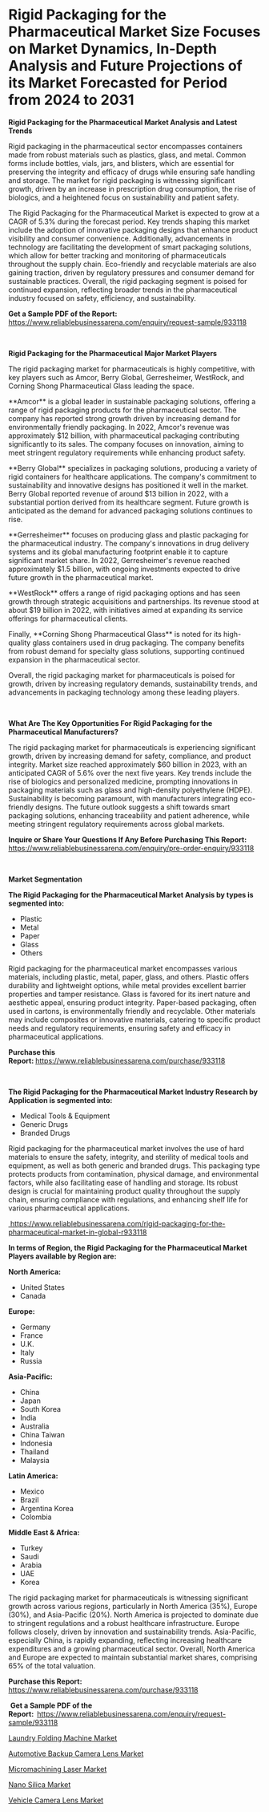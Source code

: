 <p><h1>Rigid Packaging for the Pharmaceutical Market Size Focuses on Market Dynamics, In-Depth Analysis and Future Projections of its Market Forecasted for Period from 2024 to 2031</h1></p><p><strong>Rigid Packaging for the Pharmaceutical Market Analysis and Latest Trends</strong></p>
<p><p>Rigid packaging in the pharmaceutical sector encompasses containers made from robust materials such as plastics, glass, and metal. Common forms include bottles, vials, jars, and blisters, which are essential for preserving the integrity and efficacy of drugs while ensuring safe handling and storage. The market for rigid packaging is witnessing significant growth, driven by an increase in prescription drug consumption, the rise of biologics, and a heightened focus on sustainability and patient safety.</p><p>The Rigid Packaging for the Pharmaceutical Market is expected to grow at a CAGR of 5.3% during the forecast period. Key trends shaping this market include the adoption of innovative packaging designs that enhance product visibility and consumer convenience. Additionally, advancements in technology are facilitating the development of smart packaging solutions, which allow for better tracking and monitoring of pharmaceuticals throughout the supply chain. Eco-friendly and recyclable materials are also gaining traction, driven by regulatory pressures and consumer demand for sustainable practices. Overall, the rigid packaging segment is poised for continued expansion, reflecting broader trends in the pharmaceutical industry focused on safety, efficiency, and sustainability.</p></p>
<p><strong>Get a Sample PDF of the Report:&nbsp;</strong> <a href="https://www.reliablebusinessarena.com/enquiry/request-sample/933118">https://www.reliablebusinessarena.com/enquiry/request-sample/933118</a></p>
<p>&nbsp;</p>
<p><strong>Rigid Packaging for the Pharmaceutical Major Market Players</strong></p>
<p><p>The rigid packaging market for pharmaceuticals is highly competitive, with key players such as Amcor, Berry Global, Gerresheimer, WestRock, and Corning Shong Pharmaceutical Glass leading the space.</p><p>**Amcor** is a global leader in sustainable packaging solutions, offering a range of rigid packaging products for the pharmaceutical sector. The company has reported strong growth driven by increasing demand for environmentally friendly packaging. In 2022, Amcor's revenue was approximately $12 billion, with pharmaceutical packaging contributing significantly to its sales. The company focuses on innovation, aiming to meet stringent regulatory requirements while enhancing product safety.</p><p>**Berry Global** specializes in packaging solutions, producing a variety of rigid containers for healthcare applications. The company's commitment to sustainability and innovative designs has positioned it well in the market. Berry Global reported revenue of around $13 billion in 2022, with a substantial portion derived from its healthcare segment. Future growth is anticipated as the demand for advanced packaging solutions continues to rise.</p><p>**Gerresheimer** focuses on producing glass and plastic packaging for the pharmaceutical industry. The company's innovations in drug delivery systems and its global manufacturing footprint enable it to capture significant market share. In 2022, Gerresheimer's revenue reached approximately $1.5 billion, with ongoing investments expected to drive future growth in the pharmaceutical market.</p><p>**WestRock** offers a range of rigid packaging options and has seen growth through strategic acquisitions and partnerships. Its revenue stood at about $19 billion in 2022, with initiatives aimed at expanding its service offerings for pharmaceutical clients.</p><p>Finally, **Corning Shong Pharmaceutical Glass** is noted for its high-quality glass containers used in drug packaging. The company benefits from robust demand for specialty glass solutions, supporting continued expansion in the pharmaceutical sector. </p><p>Overall, the rigid packaging market for pharmaceuticals is poised for growth, driven by increasing regulatory demands, sustainability trends, and advancements in packaging technology among these leading players.</p></p>
<p>&nbsp;</p>
<p><strong>What Are The Key Opportunities For Rigid Packaging for the Pharmaceutical Manufacturers?</strong></p>
<p><p>The rigid packaging market for pharmaceuticals is experiencing significant growth, driven by increasing demand for safety, compliance, and product integrity. Market size reached approximately $60 billion in 2023, with an anticipated CAGR of 5.6% over the next five years. Key trends include the rise of biologics and personalized medicine, prompting innovations in packaging materials such as glass and high-density polyethylene (HDPE). Sustainability is becoming paramount, with manufacturers integrating eco-friendly designs. The future outlook suggests a shift towards smart packaging solutions, enhancing traceability and patient adherence, while meeting stringent regulatory requirements across global markets.</p></p>
<p><strong>Inquire or Share Your Questions If Any Before Purchasing This Report:</strong> <a href="https://www.reliablebusinessarena.com/enquiry/pre-order-enquiry/933118">https://www.reliablebusinessarena.com/enquiry/pre-order-enquiry/933118</a></p>
<p>&nbsp;</p>
<p><strong>Market Segmentation</strong></p>
<p><strong>The Rigid Packaging for the Pharmaceutical Market Analysis by types is segmented into:</strong></p>
<p><ul><li>Plastic</li><li>Metal</li><li>Paper</li><li>Glass</li><li>Others</li></ul></p>
<p><p>Rigid packaging for the pharmaceutical market encompasses various materials, including plastic, metal, paper, glass, and others. Plastic offers durability and lightweight options, while metal provides excellent barrier properties and tamper resistance. Glass is favored for its inert nature and aesthetic appeal, ensuring product integrity. Paper-based packaging, often used in cartons, is environmentally friendly and recyclable. Other materials may include composites or innovative materials, catering to specific product needs and regulatory requirements, ensuring safety and efficacy in pharmaceutical applications.</p></p>
<p><strong>Purchase this Report:&nbsp;</strong><a href="https://www.reliablebusinessarena.com/purchase/933118">https://www.reliablebusinessarena.com/purchase/933118</a></p>
<p>&nbsp;</p>
<p><strong>The Rigid Packaging for the Pharmaceutical Market Industry Research by Application is segmented into:</strong></p>
<p><ul><li>Medical Tools & Equipment</li><li>Generic Drugs</li><li>Branded Drugs</li></ul></p>
<p><p>Rigid packaging for the pharmaceutical market involves the use of hard materials to ensure the safety, integrity, and sterility of medical tools and equipment, as well as both generic and branded drugs. This packaging type protects products from contamination, physical damage, and environmental factors, while also facilitating ease of handling and storage. Its robust design is crucial for maintaining product quality throughout the supply chain, ensuring compliance with regulations, and enhancing shelf life for various pharmaceutical applications.</p></p>
<p><a href="https://www.reliablebusinessarena.com/rigid-packaging-for-the-pharmaceutical-market-in-global-r933118">&nbsp;https://www.reliablebusinessarena.com/rigid-packaging-for-the-pharmaceutical-market-in-global-r933118</a></p>
<p><strong>In terms of Region, the Rigid Packaging for the Pharmaceutical Market Players available by Region are:</strong></p>
<p>
    <p> <strong> North America: </strong>
        <ul>
            <li>United States</li>
            <li>Canada</li>
        </ul>
        </p> 
    <p> <strong> Europe: </strong>
        <ul>
            <li>Germany</li>
            <li>France</li>
            <li>U.K.</li>
            <li>Italy</li>
            <li>Russia</li>
        </ul>
        </p> 
    <p> <strong> Asia-Pacific: </strong>
        <ul>
            <li>China</li>
            <li>Japan</li>
            <li>South Korea</li>
            <li>India</li>
            <li>Australia</li>
            <li>China Taiwan</li>
            <li>Indonesia</li>
            <li>Thailand</li>
            <li>Malaysia</li>
        </ul>
        </p> 
    <p> <strong> Latin America: </strong>
        <ul>
            <li>Mexico</li>
            <li>Brazil</li>
            <li>Argentina Korea</li>
            <li>Colombia</li>
        </ul>
        </p> 
    <p> <strong> Middle East & Africa: </strong>
        <ul>
            <li>Turkey</li>
            <li>Saudi</li>
            <li>Arabia</li>
            <li>UAE</li>
            <li>Korea</li>
        </ul>
    </p>
    </p>
<p><p>The rigid packaging market for pharmaceuticals is witnessing significant growth across various regions, particularly in North America (35%), Europe (30%), and Asia-Pacific (20%). North America is projected to dominate due to stringent regulations and a robust healthcare infrastructure. Europe follows closely, driven by innovation and sustainability trends. Asia-Pacific, especially China, is rapidly expanding, reflecting increasing healthcare expenditures and a growing pharmaceutical sector. Overall, North America and Europe are expected to maintain substantial market shares, comprising 65% of the total valuation.</p></p>
<p><strong>Purchase this Report: </strong><a href="https://www.reliablebusinessarena.com/purchase/933118">https://www.reliablebusinessarena.com/purchase/933118</a></p>
<p>&nbsp;<strong>Get a Sample PDF of the Report:&nbsp;&nbsp;</strong><a href="https://www.reliablebusinessarena.com/enquiry/request-sample/933118">https://www.reliablebusinessarena.com/enquiry/request-sample/933118</a></p>
<p><strong></strong></p>
<p><p><a href="https://medium.com/@watsonfeest/the-global-laundry-folding-machine-market-is-a-dynamic-and-growing-industry-a2dc8fed8fcd">Laundry Folding Machine Market</a></p><p><a href="https://issuu.com/reportprime-2/docs/automotive-backup-camera-lens-marke_e3b3abb9a5ee84">Automotive Backup Camera Lens Market</a></p><p><a href="https://www.linkedin.com/pulse/global-micromachining-laser-industry-types-applications-market-falxc?trackingId=060QKi%2B7Q%2F%2BH9PSkZ5%2BbxQ%3D%3D">Micromachining Laser Market</a></p><p><a href="https://github.com/mauripalmi/Market-Research-Report-List-5/blob/main/nano-silica-market.md">Nano Silica Market</a></p><p><a href="https://issuu.com/reportprime-2/docs/vehicle-camera-lens-market-size-203_da7055e7620acf">Vehicle Camera Lens Market</a></p></p>